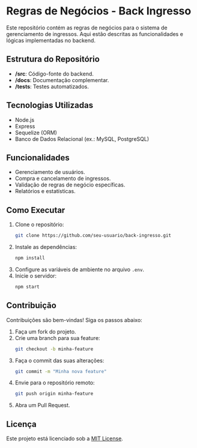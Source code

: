 # Regras de Negócios - Back Ingresso

Este repositório contém as regras de negócios para o sistema de gerenciamento de ingressos. Aqui estão descritas as funcionalidades e lógicas implementadas no backend.

## Estrutura do Repositório

- **/src**: Código-fonte do backend.
- **/docs**: Documentação complementar.
- **/tests**: Testes automatizados.

## Tecnologias Utilizadas

- Node.js
- Express
- Sequelize (ORM)
- Banco de Dados Relacional (ex.: MySQL, PostgreSQL)

## Funcionalidades

- Gerenciamento de usuários.
- Compra e cancelamento de ingressos.
- Validação de regras de negócio específicas.
- Relatórios e estatísticas.

## Como Executar

1. Clone o repositório:
    ```bash
    git clone https://github.com/seu-usuario/back-ingresso.git
    ```
2. Instale as dependências:
    ```bash
    npm install
    ```
3. Configure as variáveis de ambiente no arquivo `.env`.
4. Inicie o servidor:
    ```bash
    npm start
    ```

## Contribuição

Contribuições são bem-vindas! Siga os passos abaixo:

1. Faça um fork do projeto.
2. Crie uma branch para sua feature:
    ```bash
    git checkout -b minha-feature
    ```
3. Faça o commit das suas alterações:
    ```bash
    git commit -m "Minha nova feature"
    ```
4. Envie para o repositório remoto:
    ```bash
    git push origin minha-feature
    ```
5. Abra um Pull Request.

## Licença

Este projeto está licenciado sob a [MIT License](LICENSE).
